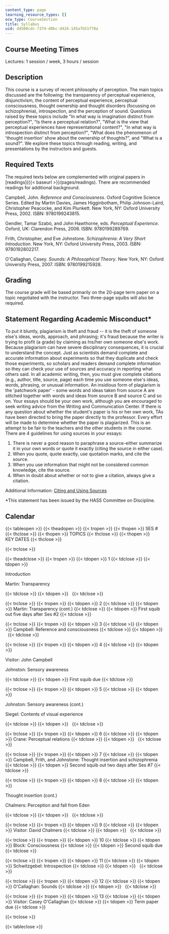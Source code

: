```yaml
---
content_type: page
learning_resource_types: []
ocw_type: CourseSection
title: Syllabus
uid: dd500cdc-7374-d8bc-d424-145a7b51f78a
---
```


Course Meeting Times
--------------------

Lectures: 1 session / week, 3 hours / session

Description
-----------

This course is a survey of recent philosophy of perception. The main topics discussed are the following: the transparency of perceptual experience, disjunctivism, the content of perceptual experience, perceptual consciousness, thought ownership and thought disorders (focussing on schizophrenia), introspection, and the perception of sound. Questions raised by these topics include "In what way is imagination distinct from perception?", "Is there a perceptual relation?", "What is the view that perceptual experiences have representational content?", "In what way is introspection distinct from perception?", "What does the phenomenon of 'thought insertion' show about the ownership of thoughts?", and "What is a sound?". We explore these topics through reading, writing, and presentations by the instructors and guests.

Required Texts
--------------

The required texts below are complemented with original papers in [readings]({{< baseurl >}}/pages/readings). There are recommended readings for additional background.

Campbell, John. _Reference and Consciousness_. Oxford Cognitive Science Series. Edited by Martin Davies, James Higginbotham, Philip Johnson-Laird, Christopher Peacocke, and Kim Plunkett. New York, NY: Oxford University Press, 2002. ISBN: 9780199243815.

Gendler, Tamar Szabó, and John Hawthorne, eds. _Perceptual Experience_. Oxford, UK: Clarendon Press, 2006. ISBN: 9780199289769.

Frith, Christopher, and Eve Johnstone. _Schizophrenia: A Very Short Introduction_. New York, NY: Oxford University Press, 2003. ISBN: 9780192802217.

O'Callaghan, Casey. _Sounds: A Philosophical Theory_. New York, NY: Oxford University Press, 2007. ISBN: 9780199215928.

Grading
-------

The course grade will be based primarily on the 20-page term paper on a topic negotiated with the instructor. Two three-page squibs will also be required.

Statement Regarding Academic Misconduct\*
-----------------------------------------

To put it bluntly, plagiarism is theft and fraud -- it is the theft of someone else's ideas, words, approach, and phrasing; it's fraud because the writer is trying to profit (a grade) by claiming as his/her own someone else's work. Because plagiarism can have severe disciplinary consequences, it is crucial to understand the concept. Just as scientists demand complete and accurate information about experiments so that they duplicate and check those experiments, so scholars and readers demand complete information so they can check your use of sources and accuracy in reporting what others said. In all academic writing, then, you must give complete citations (e.g., author, title, source, page) each time you use someone else's ideas, words, phrasing, or unusual information. An insidious form of plagiarism is the 'patchwork paper' - some words and ideas taken from source A are stitched together with words and ideas from source B and source C and so on. Your essays should be your own work, although you are encouraged to seek writing advice from the Writing and Communication Center. If there is any question about whether the student's paper is his or her own work, TAs have been directed to bring the paper directly to the professor. Every effort will be made to determine whether the paper is plagiarized. This is an attempt to be fair to the teachers and the other students in the course. There are 4 guidelines for using sources in your essays:

1.  There is never a good reason to paraphrase a source-either summarize it in your own words or quote it exactly (citing the source in either case).
2.  When you quote, quote exactly, use quotation marks, and cite the source.
3.  When you use information that might not be considered common knowledge, cite the source.
4.  When in doubt about whether or not to give a citation, always give a citation.

Additional Information: [Citing and Using Sources](http://cmsw.mit.edu/writing-and-communication-center/avoiding-plagiarism/)

\*This statement has been issued by the HASS Committee on Discipline.

Calendar
--------

{{< tableopen >}}
{{< theadopen >}}
{{< tropen >}}
{{< thopen >}}
SES #
{{< thclose >}}
{{< thopen >}}
TOPICS
{{< thclose >}}
{{< thopen >}}
KEY DATES
{{< thclose >}}

{{< trclose >}}

{{< theadclose >}}
{{< tropen >}}
{{< tdopen >}}
1
{{< tdclose >}}
{{< tdopen >}}


Introduction

Martin: Transparency


{{< tdclose >}}
{{< tdopen >}}
 
{{< tdclose >}}

{{< trclose >}}
{{< tropen >}}
{{< tdopen >}}
2
{{< tdclose >}}
{{< tdopen >}}
Martin: Transparency (cont.)
{{< tdclose >}}
{{< tdopen >}}
First squib out five days after Ses #2
{{< tdclose >}}

{{< trclose >}}
{{< tropen >}}
{{< tdopen >}}
3
{{< tdclose >}}
{{< tdopen >}}
Campbell: Reference and consciousness
{{< tdclose >}}
{{< tdopen >}}
 
{{< tdclose >}}

{{< trclose >}}
{{< tropen >}}
{{< tdopen >}}
4
{{< tdclose >}}
{{< tdopen >}}


Visitor: John Campbell

Johnston: Sensory awareness


{{< tdclose >}}
{{< tdopen >}}
First squib due
{{< tdclose >}}

{{< trclose >}}
{{< tropen >}}
{{< tdopen >}}
5
{{< tdclose >}}
{{< tdopen >}}


Johnston: Sensory awareness (cont.)

Siegel: Contents of visual experience


{{< tdclose >}}
{{< tdopen >}}
 
{{< tdclose >}}

{{< trclose >}}
{{< tropen >}}
{{< tdopen >}}
6
{{< tdclose >}}
{{< tdopen >}}
Crane: Perceptual relations
{{< tdclose >}}
{{< tdopen >}}
 
{{< tdclose >}}

{{< trclose >}}
{{< tropen >}}
{{< tdopen >}}
7
{{< tdclose >}}
{{< tdopen >}}
Campbell, Frith, and Johnstone: Thought insertion and schizophrenia
{{< tdclose >}}
{{< tdopen >}}
Second squib out two days after Ses #7
{{< tdclose >}}

{{< trclose >}}
{{< tropen >}}
{{< tdopen >}}
8
{{< tdclose >}}
{{< tdopen >}}


Thought insertion (cont.)

Chalmers: Perception and fall from Eden


{{< tdclose >}}
{{< tdopen >}}
 
{{< tdclose >}}

{{< trclose >}}
{{< tropen >}}
{{< tdopen >}}
9
{{< tdclose >}}
{{< tdopen >}}
Visitor: David Chalmers
{{< tdclose >}}
{{< tdopen >}}
 
{{< tdclose >}}

{{< trclose >}}
{{< tropen >}}
{{< tdopen >}}
10
{{< tdclose >}}
{{< tdopen >}}
Block: Consciousness
{{< tdclose >}}
{{< tdopen >}}
Second squib due
{{< tdclose >}}

{{< trclose >}}
{{< tropen >}}
{{< tdopen >}}
11
{{< tdclose >}}
{{< tdopen >}}
Schwitzgebel: Introspection
{{< tdclose >}}
{{< tdopen >}}
 
{{< tdclose >}}

{{< trclose >}}
{{< tropen >}}
{{< tdopen >}}
12
{{< tdclose >}}
{{< tdopen >}}
O'Callaghan: Sounds
{{< tdclose >}}
{{< tdopen >}}
 
{{< tdclose >}}

{{< trclose >}}
{{< tropen >}}
{{< tdopen >}}
13
{{< tdclose >}}
{{< tdopen >}}
Visitor: Casey O'Callaghan
{{< tdclose >}}
{{< tdopen >}}
Term paper due
{{< tdclose >}}

{{< trclose >}}

{{< tableclose >}}
